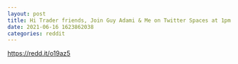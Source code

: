 ```yaml
--- 
layout: post 
title: Hi Trader friends, Join Guy Adami & Me on Twitter Spaces at 1pm est today 
date: 2021-06-16 1623862038 
categories: reddit 
--- 
```

https://redd.it/o19az5